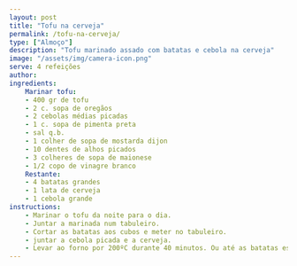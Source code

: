 ```yaml
---
layout: post
title: "Tofu na cerveja"
permalink: /tofu-na-cerveja/
type: ["Almoço"]
description: "Tofu marinado assado com batatas e cebola na cerveja"
image: "/assets/img/camera-icon.png"
serve: 4 refeições
author: 
ingredients:
    Marinar tofu:
    - 400 gr de tofu
    - 2 c. sopa de oregãos
    - 2 cebolas médias picadas
    - 1 c. sopa de pimenta preta
    - sal q.b.
    - 1 colher de sopa de mostarda dijon
    - 10 dentes de alhos picados
    - 3 colheres de sopa de maionese
    - 1/2 copo de vinagre branco
    Restante:
    - 4 batatas grandes
    - 1 lata de cerveja
    - 1 cebola grande
instructions:
    - Marinar o tofu da noite para o dia.
    - Juntar a marinada num tabuleiro.
    - Cortar as batatas aos cubos e meter no tabuleiro.
    - juntar a cebola picada e a cerveja.
    - Levar ao forno por 200ºC durante 40 minutos. Ou até as batatas estarem douradas.s
---
```

